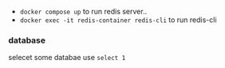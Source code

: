 - `docker compose up` to run redis server..
- `docker exec -it redis-container redis-cli` to run redis-cli

### database

selecet some databae use `select 1`

